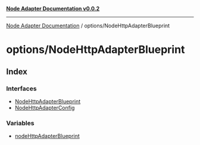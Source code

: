 [**Node Adapter Documentation v0.0.2**](../../README.md)

***

[Node Adapter Documentation](../../modules.md) / options/NodeHttpAdapterBlueprint

# options/NodeHttpAdapterBlueprint

## Index

### Interfaces

- [NodeHttpAdapterBlueprint](interfaces/NodeHttpAdapterBlueprint.md)
- [NodeHttpAdapterConfig](interfaces/NodeHttpAdapterConfig.md)

### Variables

- [nodeHttpAdapterBlueprint](variables/nodeHttpAdapterBlueprint.md)

